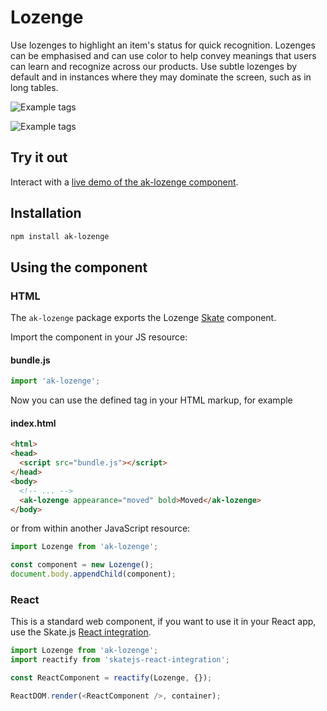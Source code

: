 # Lozenge

Use lozenges to highlight an item's status for quick recognition. Lozenges can be emphasised and can use color to help convey meanings that users can learn and recognize across our products. Use subtle lozenges by default and in instances where they may dominate the screen, such as in long tables.

![Example tags](https://bytebucket.org/atlassian/atlaskit/raw/master/packages/ak-lozenge/docs/standard_lozenge.png)

![Example tags](https://bytebucket.org/atlassian/atlaskit/raw/master/packages/ak-lozenge/docs/bold_lozenge.png)


## Try it out

Interact with a [live demo of the ak-lozenge component](https://aui-cdn.atlassian.com/atlaskit/stories/ak-lozenge/@VERSION@/).

## Installation

```sh
npm install ak-lozenge
```

## Using the component

### HTML

The `ak-lozenge` package exports the Lozenge [Skate](https://github.com/skatejs/skatejs) component.

Import the component in your JS resource:

#### bundle.js

```js
import 'ak-lozenge';
```

Now you can use the defined tag in your HTML markup, for example
#### index.html

```html
<html>
<head>
  <script src="bundle.js"></script>
</head>
<body>
  <!-- ... -->
  <ak-lozenge appearance="moved" bold>Moved</ak-lozenge>
</body>
```

or from within another JavaScript resource:

```js
import Lozenge from 'ak-lozenge';

const component = new Lozenge();
document.body.appendChild(component);
```

### React

This is a standard web component, if you want to use it in your React app, use the Skate.js [React integration](https://github.com/webcomponents/react-integration).

```js
import Lozenge from 'ak-lozenge';
import reactify from 'skatejs-react-integration';

const ReactComponent = reactify(Lozenge, {});

ReactDOM.render(<ReactComponent />, container);
```
